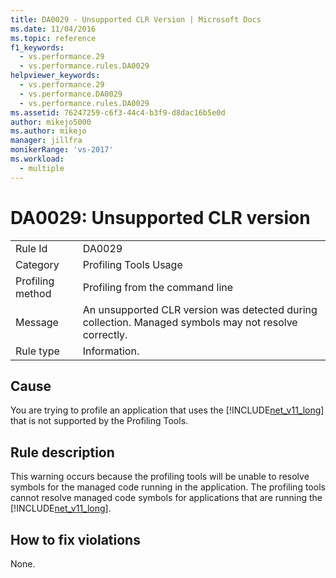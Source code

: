 ```yaml
---
title: DA0029 - Unsupported CLR Version | Microsoft Docs
ms.date: 11/04/2016
ms.topic: reference
f1_keywords: 
  - vs.performance.29
  - vs.performance.rules.DA0029
helpviewer_keywords: 
  - vs.performance.29
  - vs.performance.DA0029
  - vs.performance.rules.DA0029
ms.assetid: 76247259-c6f3-44c4-b3f9-d8dac16b5e0d
author: mikejo5000
ms.author: mikejo
manager: jillfra
monikerRange: 'vs-2017'
ms.workload: 
  - multiple
---
```

# DA0029: Unsupported CLR version

|||
|-|-|
|Rule Id|DA0029|
|Category|Profiling Tools Usage|
|Profiling method|Profiling from the command line|
|Message|An unsupported CLR version was detected during collection. Managed symbols may not resolve correctly.|
|Rule type|Information.|

## Cause
 You are trying to profile an application that uses the [!INCLUDE[net_v11_long](../profiling/includes/net_v11_long_md.md)] that is not supported by the Profiling Tools.

## Rule description
 This warning occurs because the profiling tools will be unable to resolve symbols for the managed code running in the application. The profiling tools cannot resolve managed code symbols for applications that are running the [!INCLUDE[net_v11_long](../profiling/includes/net_v11_long_md.md)].

## How to fix violations
 None.
